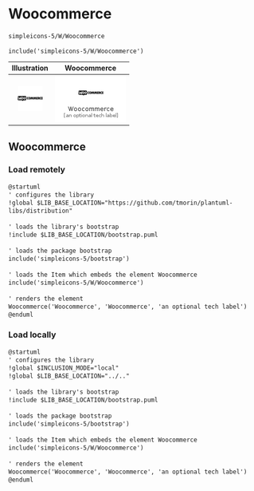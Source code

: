 # Woocommerce


```text
simpleicons-5/W/Woocommerce
```

```text
include('simpleicons-5/W/Woocommerce')
```



| Illustration | Woocommerce |
| :---: | :---: |
| ![illustration for Illustration](../../simpleicons-5/W/Woocommerce.png) | ![illustration for Woocommerce](../../simpleicons-5/W/Woocommerce.Local.png) |




## Woocommerce

### Load remotely
```plantuml
@startuml
' configures the library
!global $LIB_BASE_LOCATION="https://github.com/tmorin/plantuml-libs/distribution"

' loads the library's bootstrap
!include $LIB_BASE_LOCATION/bootstrap.puml

' loads the package bootstrap
include('simpleicons-5/bootstrap')

' loads the Item which embeds the element Woocommerce
include('simpleicons-5/W/Woocommerce')

' renders the element
Woocommerce('Woocommerce', 'Woocommerce', 'an optional tech label')
@enduml
```

### Load locally
```plantuml
@startuml
' configures the library
!global $INCLUSION_MODE="local"
!global $LIB_BASE_LOCATION="../.."

' loads the library's bootstrap
!include $LIB_BASE_LOCATION/bootstrap.puml

' loads the package bootstrap
include('simpleicons-5/bootstrap')

' loads the Item which embeds the element Woocommerce
include('simpleicons-5/W/Woocommerce')

' renders the element
Woocommerce('Woocommerce', 'Woocommerce', 'an optional tech label')
@enduml
```

